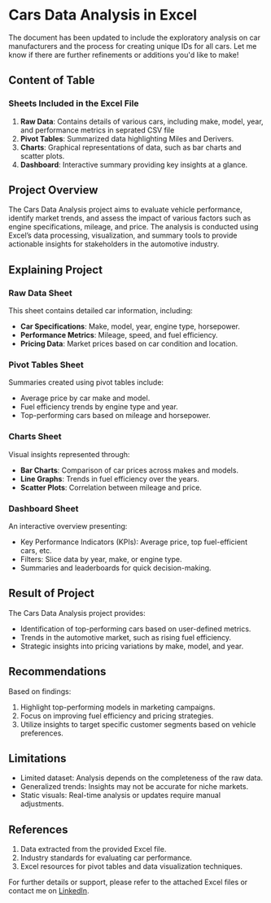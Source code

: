 # Cars Data Analysis in Excel
The document has been updated to include the exploratory analysis on car manufacturers and the process for creating unique IDs for all cars. Let me know if there are further refinements or additions you'd like to make!

## Content of Table
### Sheets Included in the Excel File
1. **Raw Data**: Contains details of various cars, including make, model, year, and performance metrics in seprated CSV file
2. **Pivot Tables**: Summarized data highlighting Miles and Derivers.
3. **Charts**: Graphical representations of data, such as bar charts and scatter plots.
4. **Dashboard**: Interactive summary providing key insights at a glance.


## Project Overview
The Cars Data Analysis project aims to evaluate vehicle performance, identify market trends, and assess the impact of various factors such as engine specifications, mileage, and price. The analysis is conducted using Excel’s data processing, visualization, and summary tools to provide actionable insights for stakeholders in the automotive industry.

## Explaining Project 
### Raw Data Sheet
This sheet contains detailed car information, including:
- **Car Specifications**: Make, model, year, engine type, horsepower.
- **Performance Metrics**: Mileage, speed, and fuel efficiency.
- **Pricing Data**: Market prices based on car condition and location.

### Pivot Tables Sheet
Summaries created using pivot tables include:
- Average price by car make and model.
- Fuel efficiency trends by engine type and year.
- Top-performing cars based on mileage and horsepower.

### Charts Sheet
Visual insights represented through:
- **Bar Charts**: Comparison of car prices across makes and models.
- **Line Graphs**: Trends in fuel efficiency over the years.
- **Scatter Plots**: Correlation between mileage and price.

### Dashboard Sheet
An interactive overview presenting:
- Key Performance Indicators (KPIs): Average price, top fuel-efficient cars, etc.
- Filters: Slice data by year, make, or engine type.
- Summaries and leaderboards for quick decision-making.


## Result of Project
The Cars Data Analysis project provides:
- Identification of top-performing cars based on user-defined metrics.
- Trends in the automotive market, such as rising fuel efficiency.
- Strategic insights into pricing variations by make, model, and year.


## Recommendations
Based on findings:
1. Highlight top-performing models in marketing campaigns.
2. Focus on improving fuel efficiency and pricing strategies.
3. Utilize insights to target specific customer segments based on vehicle preferences.

## Limitations
- Limited dataset: Analysis depends on the completeness of the raw data.
- Generalized trends: Insights may not be accurate for niche markets.
- Static visuals: Real-time analysis or updates require manual adjustments.

## References
1. Data extracted from the provided Excel file.
2. Industry standards for evaluating car performance.
3. Excel resources for pivot tables and data visualization techniques.

For further details or support, please refer to the attached Excel files or contact me on [LinkedIn](https://www.linkedin.com/in/ismailfarhang01/).


